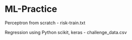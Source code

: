 # ML-Practice

Perceptron from scratch - risk-train.txt

Regression using Python scikit, keras - challenge_data.csv